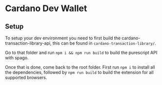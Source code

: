 # Cardano Dev Wallet

## Setup

To setup your dev environment you need to first build the cardano-transaction-library-api, this can be found in `cardano-transaction-library/`.

Go to that folder and run `npm i && npm run build` to build the purescript API with spago.

Once that is done, come back to the root folder. First run `npm i` to install all the dependencies, followed by `npm run build` to build the extension for all supported browsers.
